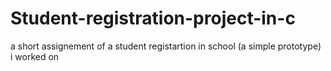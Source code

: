# Student-registration-project-in-c
a short assignement of a student registartion in school (a simple prototype) i worked on 
